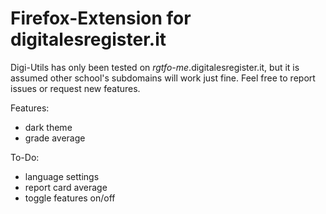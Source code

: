 # Firefox-Extension for digitalesregister.it

Digi-Utils has only been tested on *rgtfo-me*.digitalesregister.it,
but it is assumed other school's subdomains will work just fine.
Feel free to report issues or request new features.

Features:
- dark theme
- grade average

To-Do:
- language settings
- report card average
- toggle features on/off
